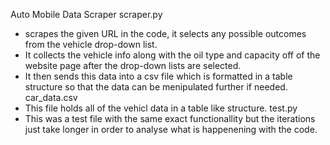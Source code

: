 Auto Mobile Data Scraper
scraper.py 
- scrapes the given URL in the code, it selects any possible outcomes from the vehicle drop-down list.
- It collects the vehicle info along with the oil type and capacity off of the website page after the drop-down lists are selected.
- It then sends this data into a csv file which is formatted in a table structure so that the data can be menipulated further if needed.
car_data.csv
- This file holds all of the vehicl data in a table like structure.
test.py
- This was a test file with the same exact functionallity but the iterations just take longer in order to analyse what is happenening with the code.
